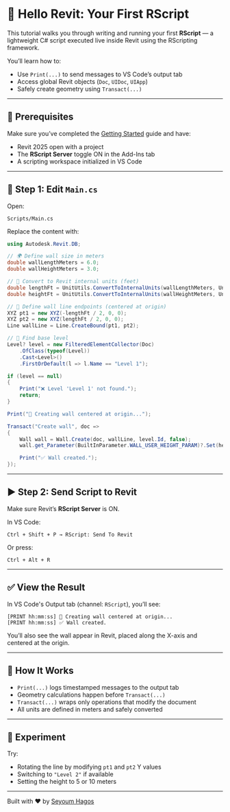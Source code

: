 # 👋 Hello Revit: Your First RScript

This tutorial walks you through writing and running your first **RScript** — a lightweight C# script executed live inside Revit using the RScripting framework.

You’ll learn how to:

- Use `Print(...)` to send messages to VS Code’s output tab  
- Access global Revit objects (`Doc`, `UIDoc`, `UIApp`)  
- Safely create geometry using `Transact(...)`

---

## 🧭 Prerequisites

Make sure you’ve completed the [Getting Started](getting-started.md) guide and have:

- Revit 2025 open with a project  
- The **RScript Server** toggle ON in the Add-Ins tab  
- A scripting workspace initialized in VS Code

---

## 📝 Step 1: Edit `Main.cs`

Open:

```
Scripts/Main.cs
```

Replace the content with:

```csharp
using Autodesk.Revit.DB;

// 🌍 Define wall size in meters
double wallLengthMeters = 6.0;
double wallHeightMeters = 3.0;

// 🧮 Convert to Revit internal units (feet)
double lengthFt = UnitUtils.ConvertToInternalUnits(wallLengthMeters, UnitTypeId.Meters);
double heightFt = UnitUtils.ConvertToInternalUnits(wallHeightMeters, UnitTypeId.Meters);

// 📍 Define wall line endpoints (centered at origin)
XYZ pt1 = new XYZ(-lengthFt / 2, 0, 0);
XYZ pt2 = new XYZ(lengthFt / 2, 0, 0);
Line wallLine = Line.CreateBound(pt1, pt2);

// 🧭 Find base level
Level? level = new FilteredElementCollector(Doc)
    .OfClass(typeof(Level))
    .Cast<Level>()
    .FirstOrDefault(l => l.Name == "Level 1");

if (level == null)
{
    Print("❌ Level 'Level 1' not found.");
    return;
}

Print("📌 Creating wall centered at origin...");

Transact("Create wall", doc =>
{
    Wall wall = Wall.Create(doc, wallLine, level.Id, false);
    wall.get_Parameter(BuiltInParameter.WALL_USER_HEIGHT_PARAM)?.Set(heightFt);

    Print("✅ Wall created.");
});
```

---

## ▶️ Step 2: Send Script to Revit

Make sure Revit’s **RScript Server** is ON.

In VS Code:

```
Ctrl + Shift + P → RScript: Send To Revit
```

Or press:

```
Ctrl + Alt + R
```

---

## ✅ View the Result

In VS Code's Output tab (channel: `RScript`), you’ll see:

```
[PRINT hh:mm:ss] 📌 Creating wall centered at origin...
[PRINT hh:mm:ss] ✅ Wall created.
```

You’ll also see the wall appear in Revit, placed along the X-axis and centered at the origin.

---

## 🧠 How It Works

- `Print(...)` logs timestamped messages to the output tab  
- Geometry calculations happen before `Transact(...)`  
- `Transact(...)` wraps only operations that modify the document  
- All units are defined in meters and safely converted

---

## 🧪 Experiment

Try:

- Rotating the line by modifying `pt1` and `pt2` Y values  
- Switching to `"Level 2"` if available  
- Setting the height to 5 or 10 meters

---

Built with ❤️ by [Seyoum Hagos](https://github.com/Sey56)
